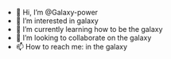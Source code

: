 - 👋 Hi, I’m @Galaxy-power
- 👀 I’m interested in galaxy
- 🌱 I’m currently learning how to be the galaxy
- 💞️ I’m looking to collaborate on the galaxy
- 📫 How to reach me: in the galaxy

<!---
Galaxy-power/Galaxy-power is a ✨ special ✨ repository because its `README.md` (this file) appears on your GitHub profile.
You can click the Preview link to take a look at your changes.
--->

